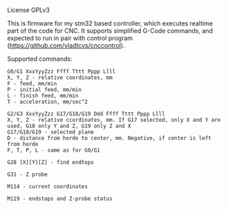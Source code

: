 License GPLv3

This is firmware for my stm32 based controller, which executes realtime part of the code for CNC. It supports simplified G-Code commands, and expected to run in pair with control program (https://github.com/vladtcvs/cnccontrol).

Supported commands:
```
G0/G1 XxxYyyZzz Ffff Tttt Pppp Llll
X, Y, Z - relative coordinates, mm
F - feed, mm/min
P - initial feed, mm/min
L - finish feed, mm/min
T - acceleration, mm/sec^2

G2/G3 XxxYyyZzz G17/G18/G19 Ddd Ffff Tttt Pppp Llll
X, Y, Z - relative ccordinates, mm. If G17 selected, only X and Y are used, G18 only Y and Z, G19 only Z and X
G17/G18/G19 - selected plane
D - distance from horde to center, mm. Negative, if center is left from horde
F, T, P, L - same as for G0/G1

G28 [X][Y][Z] - find endtops

G31 - Z probe

M114 - current coordinates

M119 - endstops and Z-probe status
```
